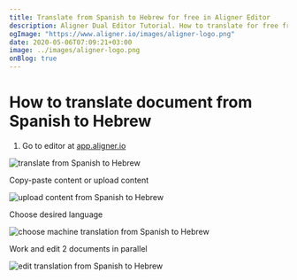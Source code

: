 ```yaml
---
title: Translate from Spanish to Hebrew for free in Aligner Editor
description: Aligner Dual Editor Tutorial. How to translate for free from Spanish to Hebrew. Aligner is multilingual document management platform. 
ogImage: "https://www.aligner.io/images/aligner-logo.png"
date: 2020-05-06T07:09:21+03:00
image: ../images/aligner-logo.png
onBlog: true
---
```


# How to translate document from Spanish to Hebrew

1. Go to editor at [app.aligner.io](https://app.aligner.io "Aligner App web page")

![translate from Spanish to Hebrew](../aligner-blank-editor.png "translate from Spanish to Hebrew")

Copy-paste content or upload content

![upload content from Spanish to Hebrew](../aligner-uploaded-document.png "upload content from Spanish to Hebrew")

Choose desired language

![choose machine translation from Spanish to Hebrew](../aligner-language-dropdown.png "choose machine translation from Spanish to Hebrew")

Work and edit 2 documents in parallel

![edit translation from Spanish to Hebrew](../aligner-double-sitded-editor.png "edit translation from Spanish to Hebrew")

